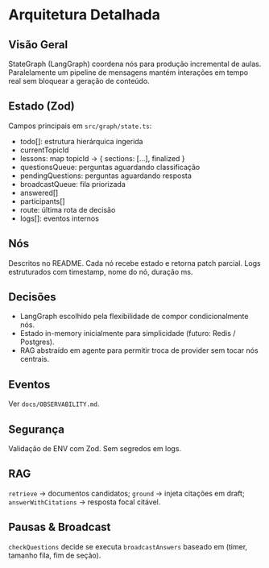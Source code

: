 # Arquitetura Detalhada

## Visão Geral
StateGraph (LangGraph) coordena nós para produção incremental de aulas. Paralelamente um pipeline de mensagens mantém interações em tempo real sem bloquear a geração de conteúdo.

## Estado (Zod)
Campos principais em `src/graph/state.ts`:
- todo[]: estrutura hierárquica ingerida
- currentTopicId
- lessons: map topicId -> { sections: [...], finalized }
- questionsQueue: perguntas aguardando classificação
- pendingQuestions: perguntas aguardando resposta
- broadcastQueue: fila priorizada
- answered[]
- participants[]
- route: última rota de decisão
- logs[]: eventos internos

## Nós
Descritos no README. Cada nó recebe estado e retorna patch parcial. Logs estruturados com timestamp, nome do nó, duração ms.

## Decisões
- LangGraph escolhido pela flexibilidade de compor condicionalmente nós.
- Estado in-memory inicialmente para simplicidade (futuro: Redis / Postgres).
- RAG abstraído em agente para permitir troca de provider sem tocar nós centrais.

## Eventos
Ver `docs/OBSERVABILITY.md`.

## Segurança
Validação de ENV com Zod. Sem segredos em logs.

## RAG
`retrieve` -> documentos candidatos; `ground` -> injeta citações em draft; `answerWithCitations` -> resposta focal citável.

## Pausas & Broadcast
`checkQuestions` decide se executa `broadcastAnswers` baseado em (timer, tamanho fila, fim de seção).
